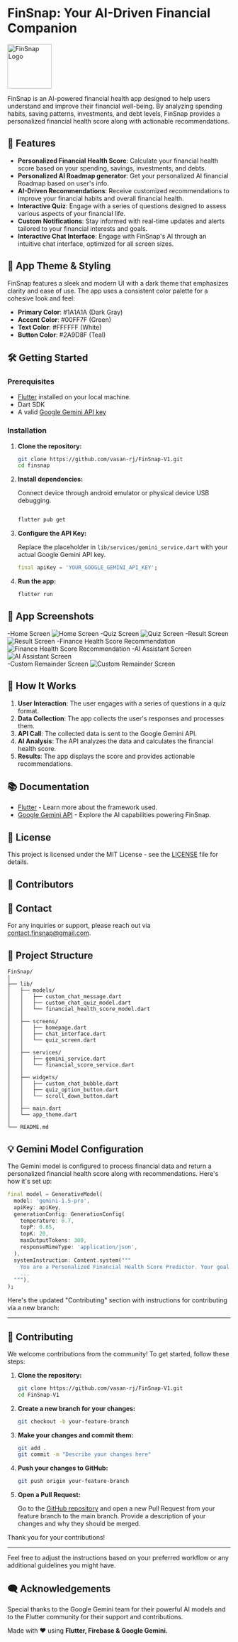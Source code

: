 # FinSnap: Your AI-Driven Financial Companion

<img src="readme-assets/logo.jpeg" alt="FinSnap Logo" width="100" height="100">


FinSnap is an AI-powered financial health app designed to help users understand and improve their financial well-being. By analyzing spending habits, saving patterns, investments, and debt levels, FinSnap provides a personalized financial health score along with actionable recommendations.

## 🚀 Features

- **Personalized Financial Health Score**: Calculate your financial health score based on your spending, savings, investments, and debts.
- **Personalized AI Roadmap generator**: Get your personalized AI financial Roadmap based on user's info.
- **AI-Driven Recommendations**: Receive customized recommendations to improve your financial habits and overall financial health.
- **Interactive Quiz**: Engage with a series of questions designed to assess various aspects of your financial life.
- **Custom Notifications**: Stay informed with real-time updates and alerts tailored to your financial interests and goals.
- **Interactive Chat Interface**: Engage with FinSnap's AI through an intuitive chat interface, optimized for all screen sizes.

## 🎨 App Theme & Styling

FinSnap features a sleek and modern UI with a dark theme that emphasizes clarity and ease of use. The app uses a consistent color palette for a cohesive look and feel:

- **Primary Color**: #1A1A1A (Dark Gray)
- **Accent Color**: #00FF7F (Green)
- **Text Color**: #FFFFFF (White)
- **Button Color**: #2A9D8F (Teal)

## 🛠️ Getting Started

### Prerequisites

- [Flutter](https://flutter.dev/docs/get-started/install) installed on your local machine.
- Dart SDK
- A valid [Google Gemini API key](https://cloud.google.com/ai/gemini)

### Installation

1. **Clone the repository:**

    ```bash
    git clone https://github.com/vasan-rj/FinSnap-V1.git
    cd finsnap
    ```

2. **Install dependencies:**

    Connect device through android emulator or physical device USB debugging.
    ```bash
    
    flutter pub get
    ```

3. **Configure the API Key:**

    Replace the placeholder in `lib/services/gemini_service.dart` with your actual Google Gemini API key.

    ```dart
    final apiKey = 'YOUR_GOOGLE_GEMINI_API_KEY';
    ```

4. **Run the app:**

    ```bash
    flutter run
    ```

## 📱 App Screenshots

-Home Screen
![Home Screen](readme-assets/home_page.jpeg) 
-Quiz Screen
![Quiz Screen](readme-assets/quiz_screen.jpeg) 
-Result Screen 
![Result Screen](readme-assets/ai_health_score.jpeg) 
-Finance Health Score Recommendation
![Finance Health Score Recommendation](readme-assets/roadmap.jpeg) 
-AI Assistant Screen
![AI Assistant Screen](readme-assets/chat_bot.jpeg)  
-Custom Remainder Screen
![Custom Remainder Screen](readme-assets/remainder.jpeg)  
## 📖 How It Works

1. **User Interaction**: The user engages with a series of questions in a quiz format.
2. **Data Collection**: The app collects the user's responses and processes them.
3. **API Call**: The collected data is sent to the Google Gemini API.
4. **AI Analysis**: The API analyzes the data and calculates the financial health score.
5. **Results**: The app displays the score and provides actionable recommendations.

## 📚 Documentation

- [Flutter](https://flutter.dev/docs) - Learn more about the framework used.
- [Google Gemini API](https://cloud.google.com/ai/gemini) - Explore the AI capabilities powering FinSnap.

## 📝 License

This project is licensed under the MIT License - see the [LICENSE](LICENSE) file for details.

## 👥 Contributors


## 📧 Contact

For any inquiries or support, please reach out via [contact.finsnap@gmail.com](mailto:contact.finsnap@gmail.com).

## 📁 Project Structure

```
FinSnap/
│
├── lib/
│   ├── models/
│   │   ├── custom_chat_message.dart
│   │   ├── custom_chat_quiz_model.dart
│   │   └── financial_health_score_model.dart
│   │
│   ├── screens/
│   │   ├── homepage.dart
│   │   ├── chat_interface.dart
│   │   └── quiz_screen.dart
│   │
│   ├── services/
│   │   ├── gemini_service.dart
│   │   └── financial_score_service.dart
│   │
│   ├── widgets/
│   │   ├── custom_chat_bubble.dart
│   │   ├── quiz_option_button.dart
│   │   └── scroll_down_button.dart
│   │
│   ├── main.dart
│   └── app_theme.dart
│
└── README.md
```

## 💡 Gemini Model Configuration

The Gemini model is configured to process financial data and return a personalized financial health score along with recommendations. Here's how it's set up:

```dart
final model = GenerativeModel(
  model: 'gemini-1.5-pro',
  apiKey: apiKey,
  generationConfig: GenerationConfig(
    temperature: 0.7,
    topP: 0.85,
    topK: 20,
    maxOutputTokens: 300,
    responseMimeType: 'application/json',
  ),
  systemInstruction: Content.system("""
    You are a Personalized Financial Health Score Predictor. Your goal is to analyze the user's financial information to provide a personalized financial health score and recommendations.
    ...
  """),
);
```

Here's the updated "Contributing" section with instructions for contributing via a new branch:

---

## 🤝 Contributing

We welcome contributions from the community! To get started, follow these steps:

1. **Clone the repository:**

    ```bash
    git clone https://github.com/vasan-rj/FinSnap-V1.git
    cd FinSnap-V1
    ```

2. **Create a new branch for your changes:**

    ```bash
    git checkout -b your-feature-branch
    ```

3. **Make your changes and commit them:**

    ```bash
    git add .
    git commit -m "Describe your changes here"
    ```

4. **Push your changes to GitHub:**

    ```bash
    git push origin your-feature-branch
    ```

5. **Open a Pull Request:**

    Go to the [GitHub repository](https://github.com/vasan-rj/FinSnap-V1) and open a new Pull Request from your feature branch to the main branch. Provide a description of your changes and why they should be merged.

Thank you for your contributions!

---

Feel free to adjust the instructions based on your preferred workflow or any additional guidelines you might have.


## 🗨️ Acknowledgements

Special thanks to the Google Gemini team for their powerful AI models and to the Flutter community for their support and contributions.


Made with ❤️ using <strong>Flutter, Firebase  & Google Gemini.</strong>
